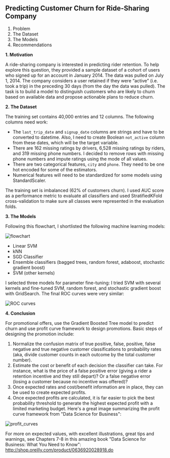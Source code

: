 ## Predicting Customer Churn for Ride-Sharing Company

1.	Problem
2.	The Dataset
3.	The Models
4.	Recommendations


**1.	Motivation**

A ride-sharing company is interested in predicting rider retention. To help explore this question, they provided a sample dataset of a cohort of users who signed up for an account in January 2014. The data was pulled on July 1, 2014. The company considers a user retained if they were “active” (i.e. took a trip) in the preceding 30 days (from the day the data was pulled). The task is to build a model to distinguish customers who are likely to churn based on available data and propose actionable plans to reduce churn. 


**2.	The Dataset**

The training set contains 40,000 entries and 12 columns. The following columns need work:
* The `last_trip_date` and `signup_date` columns are strings and have to be converted to datetime. Also, I need to create Boolean `not_active` column from these dates, which will be the target variable.
* There are 162 missing ratings by drivers, 6,528 missing ratings by riders, and 319 missing phone numbers. I decided to remove rows with missing phone numbers and impute ratings using the mode of all values.
* There are two categorical features, `city` and `phone`. They need to be one hot encoded for some of the estimators.
*	Numerical features will need to be standardized for some models using StandardScaler.

The training set is imbalanced (62% of customers churn). I used AUC score as a performance metric to evaluate all classifiers and used StratifiedKFold cross-validation to make sure all classes were represented in the evaluation folds.


**3.	The Models**

Following this flowchart, I shortlisted the following machine learning models:

![flowchart](http://scikit-learn.org/dev/_static/ml_map.png)

* Linear SVM
* kNN
* SGD Classifier
* Ensemble classifiers (bagged trees, random forest, adaboost, stochastic gradient boost)
* SVM (other kernels)

I selected three models for parameter fine-tuning: I tried SVM with several kernels and fine-tuned SVM, random forest, and stochastic gradient boost with GridSearch. The final ROC curves were very similar:

![ROC curves](ROC-curves.png)


**4.	Conclusion**

For promotional offers, use the Gradient Boosted Tree model to predict churn and use profit curve framework to design promotions. Basic steps of designing the promotion include:
1.	Normalize the confusion matrix of true positive, false, positive, false negative and true negative customer classifications to probability rates (aka, divide customer counts in each outcome by the total customer number).
2.	Estimate the cost or benefit of each decision the classifier can take. For instance, what is the price of a false positive error (giving a rider a retention incentive and they still depart)? Or a false negative error (losing a customer because no incentive was offered)?
3.	Once expected rates and cost/benefit information are in place, they can be used to create expected profits.
4.	Once expected profits are calculated, it is far easier to pick the best probability threshold to generate the highest expected profit with a limited marketing budget.
Here's a great image summarizing the profit curve framework from "Data Science for Business": 

![profit_curves](http://gumption.typepad.com/.a/6a00d8341bf70f53ef019b000099df970d-800wi)

For more on expected values, with excellent illustrations, great tips and warnings, see Chapters 7-8 in this amazing book "Data Science for Business: What You Need to Know": http://shop.oreilly.com/product/0636920028918.do 

